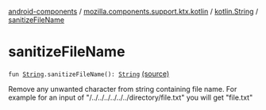 [android-components](../../index.md) / [mozilla.components.support.ktx.kotlin](../index.md) / [kotlin.String](index.md) / [sanitizeFileName](./sanitize-file-name.md)

# sanitizeFileName

`fun `[`String`](https://kotlinlang.org/api/latest/jvm/stdlib/kotlin/-string/index.html)`.sanitizeFileName(): `[`String`](https://kotlinlang.org/api/latest/jvm/stdlib/kotlin/-string/index.html) [(source)](https://github.com/mozilla-mobile/android-components/blob/master/components/support/ktx/src/main/java/mozilla/components/support/ktx/kotlin/String.kt#L148)

Remove any unwanted character from string containing file name.
For example for an input of "/../../../../../../directory/file.txt" you will get "file.txt"

